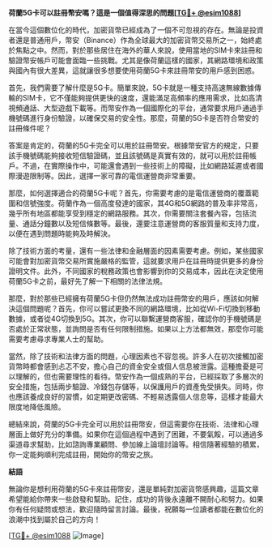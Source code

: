 **荷蘭5G卡可以註冊幣安嗎？這是一個值得深思的問題[[TG💪+ @esim1088](https://t.me/s/esim1088)]**

在當今這個數位化的時代，加密貨幣已經成為了一個不可忽視的存在。無論是投資者還是普通用戶，幣安（Binance）作為全球最大的加密貨幣交易所之一，始終處於焦點之中。然而，對於那些居住在海外的華人來說，使用當地的SIM卡來註冊和驗證幣安帳戶可能會面臨一些挑戰。尤其是像荷蘭這樣的國家，其網路環境和政策與國內有很大差異，這就讓很多想要使用荷蘭5G卡來註冊幣安的用戶感到困惑。

首先，我們需要了解什麼是5G卡。簡單來說，5G卡就是一種支持高速無線數據傳輸的SIM卡，它不僅能夠提供更快的速度，還能滿足高頻率的應用需求，比如高清視頻通話、大型遊戲下載等。而幣安作為一個國際化的平台，通常要求用戶通過手機號碼進行身份驗證，以確保交易的安全性。那麼，荷蘭的5G卡是否符合幣安的註冊條件呢？

答案是肯定的，荷蘭的5G卡完全可以用於註冊幣安。根據幣安官方的規定，只要該手機號碼能夠接收短信驗證碼，並且該號碼是真實有效的，就可以用於註冊帳戶。不過，在實際操作中，可能還會遇到一些技術上的障礙，比如網路延遲或者國際漫遊限制等。因此，選擇一家可靠的電信運營商非常重要。

那麼，如何選擇適合的荷蘭5G卡呢？首先，你需要考慮的是電信運營商的覆蓋範圍和信號強度。荷蘭作為一個高度發達的國家，其4G和5G網路的普及率非常高，幾乎所有地區都能享受到穩定的網路服務。其次，你需要關注套餐內容，包括流量、通話分鐘數以及短信條數等。最後，還要注意運營商的客服質量和支持力度，以便在遇到問題時能夠及時解決。

除了技術方面的考量，還有一些法律和金融層面的因素需要考慮。例如，某些國家可能會對加密貨幣交易所實施嚴格的監管，這就要求用戶在註冊時提供更多的身份證明文件。此外，不同國家的稅務政策也會影響到你的交易成本，因此在決定使用荷蘭5G卡之前，最好先了解一下相關的法律法規。

那麼，對於那些已經擁有荷蘭5G卡但仍然無法成功註冊幣安的用戶，應該如何解決這個問題呢？首先，你可以嘗試更換不同的網路環境，比如從Wi-Fi切換到移動數據，或者從4G切換到5G。其次，你可以聯繫運營商客服，確認你的手機號碼是否處於正常狀態，並詢問是否有任何限制措施。如果以上方法都無效，那麼你可能需要考慮尋求專業人士的幫助。

當然，除了技術和法律方面的問題，心理因素也不容忽視。許多人在初次接觸加密貨幣時都會感到忐忑不安，擔心自己的資金安全或個人信息被泄露。這種擔憂是可以理解的，但也需要理性的看待。幣安作為一個成熟的平台，已經採取了多層次的安全措施，包括兩步驗證、冷錢包存儲等，以保護用戶的資產免受損失。同時，你也應該養成良好的習慣，如定期更改密碼、不輕易透露個人信息等，這樣才能最大限度地降低風險。

總結來說，荷蘭的5G卡完全可以用於註冊幣安，但這需要你在技術、法律和心理層面上做好充分的準備。如果你在這個過程中遇到了困難，不要氣餒，可以通過多渠道尋求幫助，比如諮詢專業顧問、參加線上論壇討論等。相信隨著經驗的積累，你一定能夠順利完成註冊，開始你的幣安之旅。

**結語**

無論你是想利用荷蘭的5G卡來註冊幣安，還是單純對加密貨幣感興趣，這篇文章希望能給你帶來一些啟發和幫助。記住，成功的背後永遠離不開耐心和努力。如果你有任何疑問或想法，歡迎隨時留言討論。最後，祝願每一位讀者都能在數位化的浪潮中找到屬於自己的方向！

[[TG💪+ @esim1088](https://t.me/s/esim1088) ![Image](https://i.postimg.cc/4NQfJmqS/Snipaste-2025-05-13-00-14-12.png)]